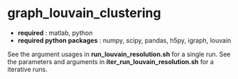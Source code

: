 # graph_louvain_clustering
- **required** : matlab, python
- **required python packages** : numpy, scipy, pandas, h5py, igraph, louvain

See the argument usages in **run_louvain_resolution.sh** for a single run.
See the parameters and arguments in **iter_run_louvain_resolution.sh** for a iterative runs.
